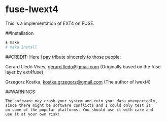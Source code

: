 fuse-lwext4
======
This is a implementation of EXT4 on FUSE.

##Installation
```bash
$ make
# make install
```

##CREDIT:
Here i pay tribute sincerely to those people:

Gerard Lledó Vives, gerard.lledo@gmail.com (Originally based on the fuse layer by ext4fuse)  
  
Grzegorz Kostka, kostka.grzegorz@gmail.com (The author of lwext4)

##WARNINGS:
 
    The software may crash your system and ruin your data unexpectedly,
    since there might be software conflicts and I could only test it
    on some of the popular platforms. You should use it with care and
    use it at your own risk!

